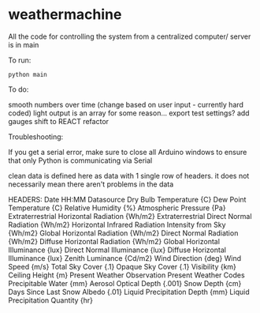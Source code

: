 # weathermachine

All the code for controlling the system from a centralized computer/ server is in main

To run:

`python main`


To do:

smooth numbers over time (change based on user input - currently hard coded)
light output is an array for some reason...
export test settings?
add gauges
shift to REACT
refactor

Troubleshooting:

If you get a serial error, make sure to close all Arduino windows to ensure that only Python is communicating via Serial



clean data is defined here as data with 1 single row of headers.
it does not necessarily mean there aren't problems in the data

HEADERS:
Date
HH:MM
Datasource
Dry Bulb Temperature {C}
Dew Point Temperature {C}
Relative Humidity {%}
Atmospheric Pressure {Pa}
Extraterrestrial Horizontal Radiation {Wh/m2}
Extraterrestrial Direct Normal Radiation {Wh/m2}
Horizontal Infrared Radiation Intensity from Sky {Wh/m2}
Global Horizontal Radiation {Wh/m2}
Direct Normal Radiation {Wh/m2}
Diffuse Horizontal Radiation {Wh/m2}
Global Horizontal Illuminance {lux}
Direct Normal Illuminance {lux}
Diffuse Horizontal Illuminance {lux}
Zenith Luminance {Cd/m2}
Wind Direction {deg}
Wind Speed {m/s}
Total Sky Cover {.1}
Opaque Sky Cover {.1}
Visibility {km}
Ceiling Height {m}
Present Weather Observation
Present Weather Codes
Precipitable Water {mm}
Aerosol Optical Depth {.001}
Snow Depth {cm}
Days Since Last Snow
Albedo {.01}
Liquid Precipitation Depth {mm}
Liquid Precipitation Quantity {hr}
